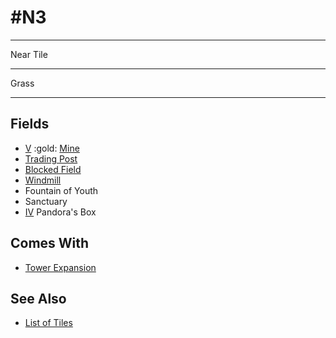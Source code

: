 # #N3

___
Near Tile
___
Grass
___


## Fields

- [Ⅴ](../difficulties.md) :gold: [Mine](../fields.md#flaggable)
- [Trading Post](../trading.md)
- [Blocked Field](../keywords/blocked_field.md)
- [Windmill](../fields.md#visitable)
- Fountain of Youth
- Sanctuary
- [Ⅳ](../difficulties.md) Pandora's Box


## Comes With

- [Tower Expansion](../content/tower_expansion.md)


## See Also

- [List of Tiles](index.md)

